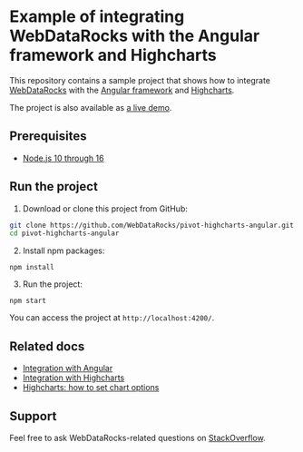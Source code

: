 # Example of integrating WebDataRocks with the Angular framework and Highcharts

This repository contains a sample project that shows how to integrate [WebDataRocks](https://www.webdatarocks.com/) with the [Angular framework](https://angular.io/) and [Highcharts](https://www.highcharts.com/).

The project is also available as [a live demo](https://codesandbox.io/s/qko3pl0mxw).

## Prerequisites

- [Node.js 10 through 16](https://nodejs.org/en/)


## Run the project
1. Download or clone this project from GitHub:
```bash
git clone https://github.com/WebDataRocks/pivot-highcharts-angular.git
cd pivot-highcharts-angular
```
2. Install npm packages:
```
npm install
```
3. Run the project:
```
npm start
```

You can access the project at `http://localhost:4200/`.

## Related docs

* [Integration with Angular](https://www.webdatarocks.com/doc/integration-with-angular/)
* [Integration with Highcharts](https://www.webdatarocks.com/doc/integration-with-highcharts/)
* [Highcharts: how to set chart options](https://www.highcharts.com/docs/getting-started/how-to-set-options)

## Support
Feel free to ask WebDataRocks-related questions on [StackOverflow](https://stackoverflow.com/questions/tagged/webdatarocks).
